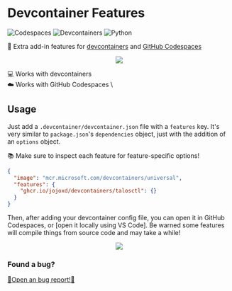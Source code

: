 # Devcontainer Features

![Codespaces](https://img.shields.io/static/v1?style=for-the-badge&message=Codespaces&color=181717&logo=GitHub&logoColor=FFFFFF&label=)
![Devcontainers](https://img.shields.io/static/v1?style=for-the-badge&message=Devcontainers&color=2496ED&logo=Docker&logoColor=FFFFFF&label=)
![Python](https://img.shields.io/static/v1?style=for-the-badge&message=Python&color=3776AB&logo=Python&logoColor=FFFFFF&label=)

🐳 Extra add-in features for
[devcontainers](https://code.visualstudio.com/docs/devcontainers/containers) and
[GitHub Codespaces](https://github.com/features/codespaces)

<div align="center">

![](https://i.imgur.com/VgiY81S.png)

</div>

💻 Works with devcontainers  \
☁️ Works with GitHub Codespaces \
<!-- 👀 Don't see your feature here?   [🔥Suggest a new feature!🔥](https://github.com/devcontainers-contrib/features/issues/new?template=suggest-feature.yaml)  -->


## Usage

Just add a `.devcontainer/devcontainer.json` file with a `features` key. It's
very similar to `package.json`'s `dependencies` object, just with the addition
of an `options` object.

📚 Make sure to inspect each feature for feature-specific options!

```json
{
  "image": "mcr.microsoft.com/devcontainers/universal",
  "features": {
    "ghcr.io/jojoxd/devcontainers/talosctl": {}
  }
}
```

Then, after adding your devcontainer config file, you can open it in GitHub
Codespaces, or [open it locally using VS Code]. Be warned some features will
compile things from source code and may take a while!

<div align="center">

![](https://i.imgur.com/JMdowst.png)

</div>

### Found a bug?

[🐞Open an bug report!🐞](https://github.com/devcontainers-contrib/features/issues/new?template=feature-bug-report.yaml)
